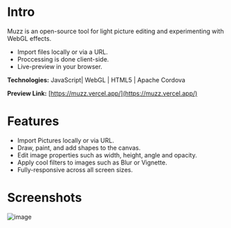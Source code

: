 
# Intro

Muzz is an open-source tool for light picture editing and experimenting with WebGL effects.

- Import files locally or via a URL.
- Proccessing is done client-side.
- Live-preview in your browser.

**Technologies:** JavaScript| WebGL | HTML5 | Apache Cordova 

**Preview Link:** [https://muzz.vercel.app/](https://muzz.vercel.app/)

# Features

- Import Pictures locally or via URL.
- Draw, paint, and add shapes to the canvas.
- Edit image properties such as width, height, angle and opacity.
- Apply cool filters to images such as Blur or Vignette.
- Fully-responsive across all screen sizes.


# Screenshots

![image](https://user-images.githubusercontent.com/17028936/116894274-c4c7d800-ac29-11eb-92c7-93d30b362239.png)

